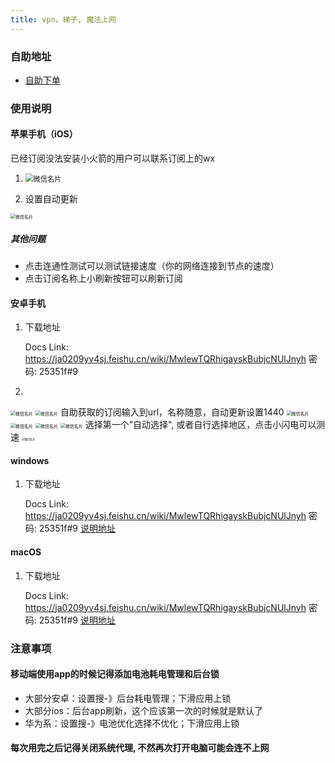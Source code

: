 ```yaml
---
title: vpn，梯子, 魔法上网
---
```


### 自助地址

- [自助下单](https://zfbvn.amusi755.com "target=_blank")

### 使用说明
#### 苹果手机（iOS）
已经订阅没法安装小火箭的用户可以联系订阅上的wx
1. <img src="/小火箭1.png" alt="微信名片" style="zoom:80%;" />

2. 设置自动更新
<img src="/小火箭自动更新.png" alt="微信名片" style="zoom:50%;" />

##### 其他问题
- 点击连通性测试可以测试链接速度（你的网络连接到节点的速度）
- 点击订阅名称上小刷新按钮可以刷新订阅
#### 安卓手机
1. 下载地址

    Docs Link: https://ja0209yv4sj.feishu.cn/wiki/MwlewTQRhigayskBubjcNUlJnyh 密码: 25351f#9
2. 
<img src="/安卓clash1.jpg" alt="微信名片" style="zoom:50%;" />
<img src="/安卓clash2.jpg" alt="微信名片" style="zoom:50%;" />
自助获取的订阅输入到url，名称随意，自动更新设置1440
<img src="/安卓clash3.jpg" alt="微信名片" style="zoom:50%;" />
<img src="/安卓clash4.jpg" alt="微信名片" style="zoom:50%;" />
<img src="/安卓clash5.jpg" alt="微信名片" style="zoom:50%;" />
<img src="/安卓clash6.jpg" alt="微信名片" style="zoom:50%;" />
选择第一个”自动选择", 或者自行选择地区，点击小闪电可以测速
<img src="/安卓clash7.jpg" alt="微信名片" style="zoom:30%;" />

#### windows
1. 下载地址

    Docs Link: https://ja0209yv4sj.feishu.cn/wiki/MwlewTQRhigayskBubjcNUlJnyh 密码: 25351f#9
[说明地址](https://clashcn.com/clash-verge "target=_blank")

#### macOS
1. 下载地址

    Docs Link: https://ja0209yv4sj.feishu.cn/wiki/MwlewTQRhigayskBubjcNUlJnyh 密码: 25351f#9
[说明地址](https://clashcn.com/clash-x "target=_blank")


### 注意事项

#### 移动端使用app的时候记得添加电池耗电管理和后台锁
- 大部分安卓：设置搜-》后台耗电管理；下滑应用上锁
- 大部分ios：后台app刷新，这个应该第一次的时候就是默认了
- 华为系：设置搜-》电池优化选择不优化；下滑应用上锁
#### 每次用完之后记得关闭系统代理, 不然再次打开电脑可能会连不上网